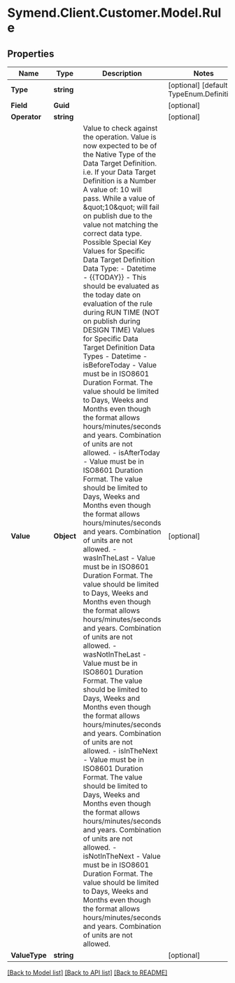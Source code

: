 # Symend.Client.Customer.Model.Rule

## Properties

Name | Type | Description | Notes
------------ | ------------- | ------------- | -------------
**Type** | **string** |  | [optional] [default to TypeEnum.Definition]
**Field** | **Guid** |  | [optional] 
**Operator** | **string** |  | [optional] 
**Value** | **Object** | Value to check against the operation. Value is now expected to be of the Native Type of the Data Target Definition.  i.e. If your Data Target Definition is a Number A value of: 10 will pass. While a value of \&quot;10\&quot; will fail on publish due to the value not matching the correct data type.  Possible Special Key Values for Specific Data Target Definition Data Type: - Datetime   - {{TODAY}} - This should be evaluated as the today date on evaluation of the rule during RUN TIME (NOT on publish during DESIGN TIME)    Values for Specific Data Target Definition Data Types - Datetime   - isBeforeToday - Value must be in ISO8601 Duration Format. The value should be limited to Days, Weeks and Months even though the format allows hours/minutes/seconds and years. Combination of units are not allowed.   - isAfterToday - Value must be in ISO8601 Duration Format. The value should be limited to Days, Weeks and Months even though the format allows hours/minutes/seconds and years. Combination of units are not allowed.   - wasInTheLast - Value must be in ISO8601 Duration Format. The value should be limited to Days, Weeks and Months even though the format allows hours/minutes/seconds and years. Combination of units are not allowed.   - wasNotInTheLast - Value must be in ISO8601 Duration Format. The value should be limited to Days, Weeks and Months even though the format allows hours/minutes/seconds and years. Combination of units are not allowed.   - isInTheNext - Value must be in ISO8601 Duration Format. The value should be limited to Days, Weeks and Months even though the format allows hours/minutes/seconds and years. Combination of units are not allowed.   - isNotInTheNext - Value must be in ISO8601 Duration Format. The value should be limited to Days, Weeks and Months even though the format allows hours/minutes/seconds and years. Combination of units are not allowed. | [optional] 
**ValueType** | **string** |  | [optional] 

[[Back to Model list]](../README.md#documentation-for-models) [[Back to API list]](../README.md#documentation-for-api-endpoints) [[Back to README]](../README.md)

